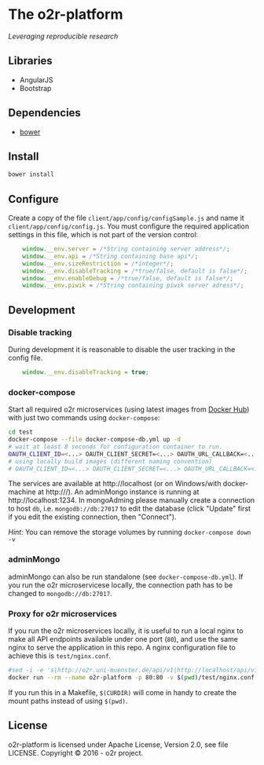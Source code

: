# The o2r-platform

_Leveraging reproducible research_

## Libraries

- AngularJS
- Bootstrap

## Dependencies

- [bower](https://bower.io/)

## Install

```bash
bower install
```

## Configure

Create a copy of the file `client/app/config/configSample.js` and name it `client/app/config/config.js`. You must configure the required application settings in this file, which is not part of the version control:

```JavaScript
    window.__env.server = /*String containing server address*/;
    window.__env.api = /*String containing base api*/;
    window.__env.sizeRestriction = /*integer*/;
    window.__env.disableTracking = /*true/false, default is false*/;
    window.__env.enableDebug = /*true/false, default is false*/;
    window.__env.piwik = /*String containing piwik server adress*/;
```


## Development

### Disable tracking

During development it is reasonable to disable the user tracking in the config file.

```JavaScript
    window.__env.disableTracking = true;
```

### docker-compose

Start all required o2r microservices (using latest images from [Docker Hub](https://hub.docker.com/r/o2rproject)) with just two commands using `docker-compose`:

```bash
cd test
docker-compose --file docker-compose-db.yml up -d
# wait at least 8 seconds for configuration container to run.
OAUTH_CLIENT_ID=<...> OAUTH_CLIENT_SECRET=<...> OAUTH_URL_CALLBACK=<...> docker-compose up
# using locally build images (different naming convention)
# OAUTH_CLIENT_ID=<...> OAUTH_CLIENT_SECRET=<...> OAUTH_URL_CALLBACK=<...> docker-compose --file docker-compose-local.yml up
```

The services are available at http://localhost (or on Windows/with docker-machine at http://<machine-ip>/). An adminMongo instance is running at http://localhost:1234. In mongoAdming please manually create a connection to host `db`, i.e. `mongodb://db:27017` to edit the database (click "Update" first if you edit the existing connection, then "Connect").

_Hint:_ You can remove the storage volumes by running `docker-compose down -v`

### adminMongo

adminMongo can also be run standalone (see `docker-compose-db.yml`). If you run the o2r microservicese locally, the connection path has to be changed to `mongodb://db:27017`.

### Proxy for o2r microservices

If you run the o2r microservices locally, it is useful to run a local nginx to make all API endpoints available under one port (`80`), and use the same nginx to serve the application in this repo. A nginx configuration file to achieve this is `test/nginx.conf`.

```bash
#sed -i -e 's|http://o2r.uni-muenster.de/api/v1|http://localhost/api/v1|g' js/app.js
docker run --rm --name o2r-platform -p 80:80 -v $(pwd)/test/nginx.conf:/etc/nginx/nginx.conf -v $(pwd):/etc/nginx/html nginx
```

If you run this in a Makefile, `$(CURDIR)` will come in handy to create the mount paths instead of using `$(pwd)`.

## License

o2r-platform is licensed under Apache License, Version 2.0, see file LICENSE.
Copyright &copy; 2016 - o2r project.
